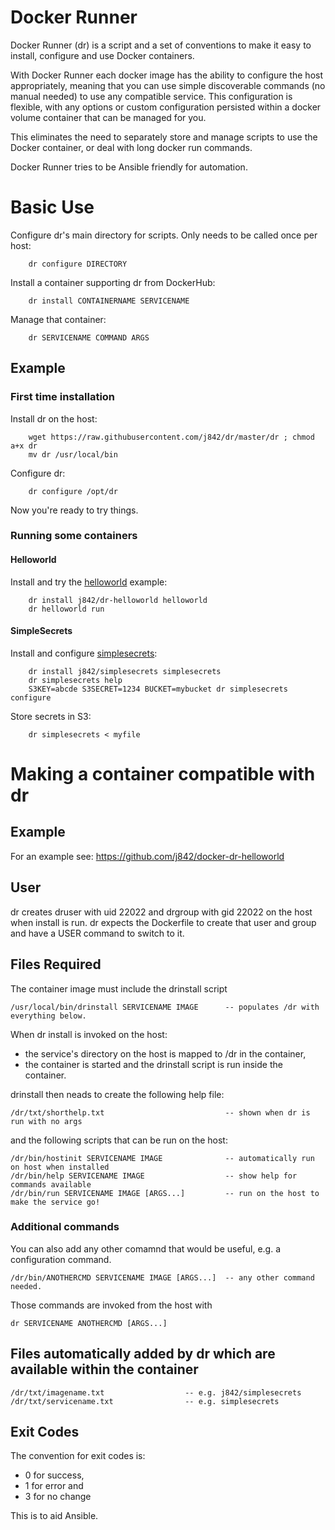 # Docker Runner

Docker Runner (dr) is a script and a set of conventions to make it easy to install, configure and use Docker containers. 

With Docker Runner each docker image has the ability to configure the host appropriately, meaning that you can use
simple discoverable commands (no manual needed) to use any compatible service. This configuration is flexible, with
any options or custom configuration persisted within a docker volume container that can be managed for you.

This eliminates the need to separately store and manage scripts to use the Docker container, or deal with long docker run commands.

Docker Runner tries to be Ansible friendly for automation.

# Basic Use

Configure dr's main directory for scripts. Only needs to be called once per host:
```
    dr configure DIRECTORY
```

Install a container supporting dr from DockerHub:
```
    dr install CONTAINERNAME SERVICENAME
```

Manage that container:
```
    dr SERVICENAME COMMAND ARGS
```

## Example

### First time installation

Install dr on the host:
```
    wget https://raw.githubusercontent.com/j842/dr/master/dr ; chmod a+x dr
    mv dr /usr/local/bin
```

Configure dr:
```
    dr configure /opt/dr
```

Now you're ready to try things.

### Running some containers

#### Helloworld

Install and try the [helloworld](https://github.com/j842/docker-dr-helloworld) example:
```
    dr install j842/dr-helloworld helloworld
    dr helloworld run
```

#### SimpleSecrets

Install and configure [simplesecrets](https://github.com/j842/docker-simplesecrets):
```
    dr install j842/simplesecrets simplesecrets
    dr simplesecrets help
    S3KEY=abcde S3SECRET=1234 BUCKET=mybucket dr simplesecrets configure
```
    
Store secrets in S3:
```
    dr simplesecrets < myfile
```



# Making a container compatible with dr

## Example

For an example see: https://github.com/j842/docker-dr-helloworld

## User

dr creates druser with uid 22022 and drgroup with gid 22022 on the host when install is run.
dr expects the Dockerfile to create that user and group and have a USER command to switch to it.

## Files Required

The container image must include the drinstall script
```
/usr/local/bin/drinstall SERVICENAME IMAGE      -- populates /dr with everything below.
```
When dr install is invoked on the host:
* the service's directory on the host is mapped to /dr in the container,
* the container is started and the drinstall script is run inside the container.

drinstall then neads to create the following help file:
```
/dr/txt/shorthelp.txt                           -- shown when dr is run with no args
```

and the following scripts that can be run on the host:
```
/dr/bin/hostinit SERVICENAME IMAGE              -- automatically run on host when installed
/dr/bin/help SERVICENAME IMAGE                  -- show help for commands available
/dr/bin/run SERVICENAME IMAGE [ARGS...]         -- run on the host to make the service go!
```

### Additional commands

You can also add any other comamnd that would be useful, e.g. a configuration command.
```
/dr/bin/ANOTHERCMD SERVICENAME IMAGE [ARGS...]  -- any other command needed.
```

Those commands are invoked from the host with
```
dr SERVICENAME ANOTHERCMD [ARGS...]
```

## Files automatically added by dr which are available within the container

```
/dr/txt/imagename.txt                  -- e.g. j842/simplesecrets
/dr/txt/servicename.txt                -- e.g. simplesecrets
```

## Exit Codes

The convention for exit codes is:
* 0 for success,
* 1 for error and 
* 3 for no change 

This is to aid Ansible.